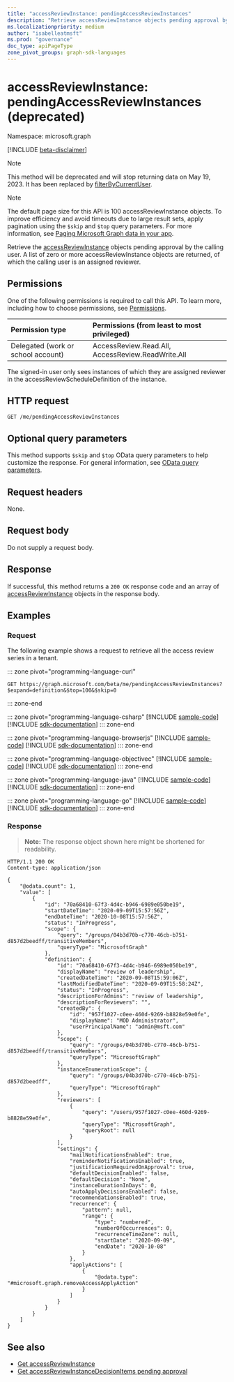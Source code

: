 ```yaml
---
title: "accessReviewInstance: pendingAccessReviewInstances"
description: "Retrieve accessReviewInstance objects pending approval by calling user."
ms.localizationpriority: medium
author: "isabelleatmsft"
ms.prod: "governance"
doc_type: apiPageType
zone_pivot_groups: graph-sdk-languages
---
```


# accessReviewInstance: pendingAccessReviewInstances (deprecated)

Namespace: microsoft.graph

[!INCLUDE [beta-disclaimer](../../includes/beta-disclaimer.md)]

>[!NOTE]
>This method will be deprecated and will stop returning data on May 19, 2023. It has been replaced by [filterByCurrentUser](accessreviewinstance-filterbycurrentuser.md).

>[!NOTE]
>The default page size for this API is 100 accessReviewInstance objects. To improve efficiency and avoid timeouts due to large result sets, apply pagination using the `$skip` and `$top` query parameters. For more information, see [Paging Microsoft Graph data in your app](/graph/paging).

Retrieve the [accessReviewInstance](../resources/accessreviewinstance.md) objects pending approval by the calling user. A list of zero or more accessReviewInstance objects are returned, of which the calling user is an assigned reviewer.

## Permissions
One of the following permissions is required to call this API. To learn more, including how to choose permissions, see [Permissions](/graph/permissions-reference).

|Permission type                        | Permissions (from least to most privileged)              |
|:--------------------------------------|:---------------------------------------------------------|
|Delegated (work or school account)     | AccessReview.Read.All, AccessReview.ReadWrite.All  |

 The signed-in user only sees instances of which they are assigned reviewer in the accessReviewScheduleDefinition of the instance.

## HTTP request
<!-- { "blockType": "ignored" } -->
```http
GET /me/pendingAccessReviewInstances
```

## Optional query parameters
This method supports `$skip` and `$top` OData query parameters to help customize the response. For general information, see [OData query parameters](/graph/query-parameters).

## Request headers
None.

## Request body
Do not supply a request body.

## Response
If successful, this method returns a `200 OK` response code and an array of [accessReviewInstance](../resources/accessreviewinstance.md) objects in the response body.

## Examples
### Request
The following example shows a request to retrieve all the access review series in a tenant.

::: zone pivot="programming-language-curl"
<!-- {
  "blockType": "request",
  "name": "list_accessReviewInstance_pendingapproval"
}-->
```msgraph-interactive
GET https://graph.microsoft.com/beta/me/pendingAccessReviewInstances?$expand=definition&$top=100&$skip=0
```

::: zone-end

::: zone pivot="programming-language-csharp"
[!INCLUDE [sample-code](../includes/snippets/csharp/list-accessreviewinstance-pendingapproval-csharp-snippets.md)]
[!INCLUDE [sdk-documentation](../includes/snippets/snippets-sdk-documentation-link.md)]
::: zone-end

::: zone pivot="programming-language-browserjs"
[!INCLUDE [sample-code](../includes/snippets/javascript/list-accessreviewinstance-pendingapproval-javascript-snippets.md)]
[!INCLUDE [sdk-documentation](../includes/snippets/snippets-sdk-documentation-link.md)]
::: zone-end

::: zone pivot="programming-language-objectivec"
[!INCLUDE [sample-code](../includes/snippets/objc/list-accessreviewinstance-pendingapproval-objc-snippets.md)]
[!INCLUDE [sdk-documentation](../includes/snippets/snippets-sdk-documentation-link.md)]
::: zone-end

::: zone pivot="programming-language-java"
[!INCLUDE [sample-code](../includes/snippets/java/list-accessreviewinstance-pendingapproval-java-snippets.md)]
[!INCLUDE [sdk-documentation](../includes/snippets/snippets-sdk-documentation-link.md)]
::: zone-end

::: zone pivot="programming-language-go"
[!INCLUDE [sample-code](../includes/snippets/go/list-accessreviewinstance-pendingapproval-go-snippets.md)]
[!INCLUDE [sdk-documentation](../includes/snippets/snippets-sdk-documentation-link.md)]
::: zone-end

### Response
>**Note:** The response object shown here might be shortened for readability.
<!-- {
  "blockType": "response",
  "truncated": true,
  "@odata.type": "microsoft.graph.accessReviewInstance",
  "isCollection": "true"
} -->
```http
HTTP/1.1 200 OK
Content-type: application/json

{
    "@odata.count": 1,
    "value": [
        {
            "id": "70a68410-67f3-4d4c-b946-6989e050be19",
            "startDateTime": "2020-09-09T15:57:56Z",
            "endDateTime": "2020-10-08T15:57:56Z",
            "status": "InProgress",
            "scope": {
                "query": "/groups/04b3d70b-c770-46cb-b751-d857d2beedff/transitiveMembers",
                "queryType": "MicrosoftGraph"
            },
            "definition": {
                "id": "70a68410-67f3-4d4c-b946-6989e050be19",
                "displayName": "review of leadership",
                "createdDateTime": "2020-09-08T15:59:06Z",
                "lastModifiedDateTime": "2020-09-09T15:58:24Z",
                "status": "InProgress",
                "descriptionForAdmins": "review of leadership",
                "descriptionForReviewers": "",
                "createdBy": {
                    "id": "957f1027-c0ee-460d-9269-b8828e59e0fe",
                    "displayName": "MOD Administrator",
                    "userPrincipalName": "admin@msft.com"
                },
                "scope": {
                    "query": "/groups/04b3d70b-c770-46cb-b751-d857d2beedff/transitiveMembers",
                    "queryType": "MicrosoftGraph"
                },
                "instanceEnumerationScope": {
                    "query": "/groups/04b3d70b-c770-46cb-b751-d857d2beedff",
                    "queryType": "MicrosoftGraph"
                },
                "reviewers": [
                    {
                        "query": "/users/957f1027-c0ee-460d-9269-b8828e59e0fe",
                        "queryType": "MicrosoftGraph",
                        "queryRoot": null
                    }
                ],
                "settings": {
                    "mailNotificationsEnabled": true,
                    "reminderNotificationsEnabled": true,
                    "justificationRequiredOnApproval": true,
                    "defaultDecisionEnabled": false,
                    "defaultDecision": "None",
                    "instanceDurationInDays": 0,
                    "autoApplyDecisionsEnabled": false,
                    "recommendationsEnabled": true,
                    "recurrence": {
                        "pattern": null,
                        "range": {
                            "type": "numbered",
                            "numberOfOccurrences": 0,
                            "recurrenceTimeZone": null,
                            "startDate": "2020-09-09",
                            "endDate": "2020-10-08"
                        }
                    },
                    "applyActions": [
                        {
                            "@odata.type": "#microsoft.graph.removeAccessApplyAction"
                        }
                    ]
                }
            }
        }
    ]
}
```

## See also

- [Get accessReviewInstance](accessreviewinstance-get.md)
- [Get accessReviewInstanceDecisionItems pending approval](accessreviewinstancedecisionitem-listpendingapproval.md)

<!--
{
  "type": "#page.annotation",
  "description": "List accessReviewInstance pendingApproval",
  "keywords": "",
  "section": "documentation",
  "tocPath": "",
  "suppressions": [
  ]
}
-->
